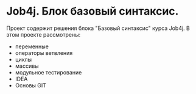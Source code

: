 # Job4j. Блок базовый синтаксис.
Проект содержит решения блока "Базовый синтаксис" курса  Job4j.
В этом проекте рассмотрены: 
- переменные
- операторы ветвления
- циклы
- массивы
- модульное тестирование
- IDEA
- Основы GIT
